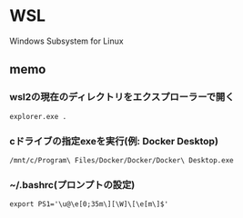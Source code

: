 # WSL
Windows Subsystem for Linux

## memo

### wsl2の現在のディレクトリをエクスプローラーで開く
```
explorer.exe .
```

### cドライブの指定exeを実行(例: Docker Desktop)
```
/mnt/c/Program\ Files/Docker/Docker/Docker\ Desktop.exe
```

### ~/.bashrc(プロンプトの設定)
```
export PS1='\u@\e[0;35m\][\W]\[\e[m\]$'
```

